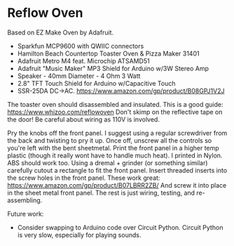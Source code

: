 # Reflow Oven

Based on EZ Make Oven by Adafruit.

* Sparkfun MCP9600 with QWIIC connectors
* Hamilton Beach Countertop Toaster Oven & Pizza Maker 31401
* Adafruit Metro M4 feat. Microchip ATSAMD51
* Adafruit "Music Maker" MP3 Shield for Arduino w/3W Stereo Amp
* Speaker - 40mm Diameter - 4 Ohm 3 Watt
* 2.8" TFT Touch Shield for Arduino w/Capacitive Touch
* SSR-25DA DC->AC. https://www.amazon.com/gp/product/B08GPJ1V2J 

The toaster oven should disassembled and insulated. This is a good guide:
https://www.whizoo.com/reflowoven
Don't skimp on the reflective tape on the door! Be careful about wiring as 110V is involved.

Pry the knobs off the front panel. I suggest using a regular screwdriver from the back and twisting
to pry it up. Once off, unscrew all the controls so you're left with the bent sheetmetal. Print
the front panel in a higher temp plastic (though it really wont have to handle much heat). I printed
in Nylon. ABS should work too. Using a dremal + grinder (or something similar) carefully cutout a rectangle
to fit the front panel. Insert threaded inserts into the screw holes in the front panel. These work great:
https://www.amazon.com/gp/product/B07LBRR2ZB/
And screw it into place in the sheet metal front panel. The rest is just wiring, testing, and re-assembling.

Future work:
* Consider swapping to Arduino code over Circuit Python. Circuit Python is very slow, especially for playing
sounds.
